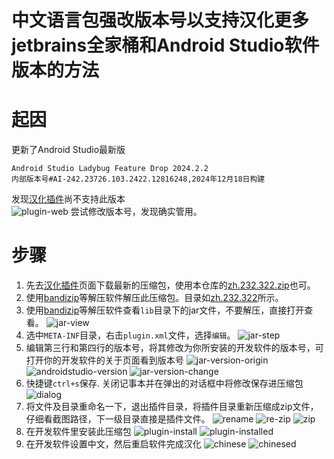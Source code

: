 # 中文语言包强改版本号以支持汉化更多jetbrains全家桶和Android Studio软件版本的方法

# 起因
更新了Android Studio最新版
```
Android Studio Ladybug Feature Drop 2024.2.2
内部版本号#AI-242.23726.103.2422.12816248,2024年12月18日构建
```
发现[汉化插件](https://plugins.jetbrains.com/plugin/13710-chinese-simplified-language-pack----/versions)尚不支持此版本  
![plugin-web](./img/plugin-web.png)
尝试修改版本号，发现确实管用。

# 步骤
1. 先去[汉化插件](https://plugins.jetbrains.com/plugin/13710-chinese-simplified-language-pack----/versions)页面下载最新的压缩包，使用本仓库的[zh.232.322.zip](zh.232.322.zip)也可。
2. 使用[bandizip](https://cn.bandisoft.com/bandizip/)等解压软件解压此压缩包。目录如[zh.232.322](./zh.232.322/zh.232.322/)所示。
3. 使用[bandizip](https://cn.bandisoft.com/bandizip/)等解压软件查看`lib`目录下的jar文件，不要解压，直接打开查看。
![jar-view](./img/jar-view.png)
4. 选中`META-INF`目录，右击`plugin.xml`文件，选择`编辑`。
![jar-step](img/jar-step.png)
5. 编辑第三行和第四行的版本号，将其修改为你所安装的开发软件的版本号，可打开你的开发软件的关于页面看到版本号
![jar-version-origin](./img/jar-version-origin.png)
![androidstudio-version](./img/androidstudio-version.png)
![jar-version-change](./img/jar-version-change.png)
6. 快捷键`ctrl+s`保存. 关闭记事本并在弹出的对话框中将修改保存进压缩包
![dialog](./img/dialog.png)
7. 将文件及目录重命名一下，退出插件目录，将插件目录重新压缩成zip文件，仔细看截图路径，下一级目录直接是插件文件。
![rename](./img/rename.png)
![re-zip](./img/re-zip.png)
![zip](./img/zip.png)
8. 在开发软件里安装此压缩包
![plugin-install](./img/plugin-install.png)
![plugin-installed](./img/plugin-installed.png)
9. 在开发软件设置中文，然后重启软件完成汉化
![chinese](./img/chinese.png)
![chinesed](./img/chinesed.png)